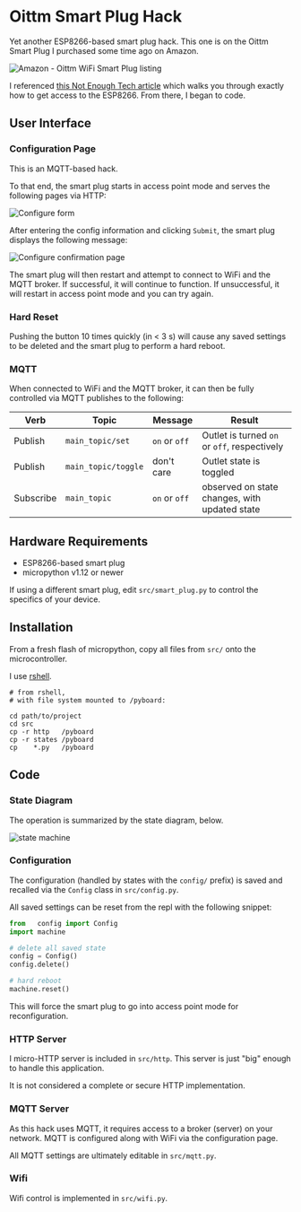 # Oittm Smart Plug Hack

Yet another ESP8266-based smart plug hack. This one is on the Oittm Smart Plug I purchased some time ago on Amazon.

![Amazon - Oittm WiFi Smart Plug listing](doc/amazon-oittm-smart-plug-listing.png)

I referenced [this Not Enough Tech article](https://notenoughtech.com/featured/esp8266-smart-plug/) which walks you through exactly how to get access to the ESP8266. From there, I began to code.

## User Interface

### Configuration Page

This is an MQTT-based hack.

To that end, the smart plug starts in access point mode and serves the following pages via HTTP&#x3A;

![Configure form](doc/screenshots/post-config.png)

After entering the config information and clicking `Submit`, the smart plug displays the following message:

![Configure confirmation page](doc/screenshots/display-config.png)

The smart plug will then restart and attempt to connect to WiFi and the MQTT broker. If successful, it will continue to function. If unsuccessful, it will restart in access point mode and you can try again.

### Hard Reset

Pushing the button 10 times quickly (in &lt; 3 s) will cause any saved settings to be deleted and the smart plug to perform a hard reboot.

### MQTT

When connected to WiFi and the MQTT broker, it can then be fully controlled via MQTT publishes to the following:

| Verb      | Topic               | Message       | Result                                        |
| --------- | ------------------- | ------------- | --------------------------------------------- |
| Publish   | `main_topic/set`    | `on` or `off` | Outlet is turned `on` or `off`, respectively  |
| Publish   | `main_topic/toggle` | don't care    | Outlet state is toggled                       |
| Subscribe | `main_topic`        | `on` or `off` | observed on state changes, with updated state |

## Hardware Requirements

-   ESP8266-based smart plug
-   micropython v1.12 or newer

If using a different smart plug, edit `src/smart_plug.py` to control the specifics of your device.

## Installation

From a fresh flash of micropython, copy all files from `src/` onto the microcontroller.

I use [rshell](https://github.com/dhylands/rshell).

```shell
# from rshell,
# with file system mounted to /pyboard:

cd path/to/project
cd src
cp -r http   /pyboard
cp -r states /pyboard
cp    *.py   /pyboard
```

## Code

### State Diagram

The operation is summarized by the state diagram, below.

![state machine](doc/screenshots/main-state-machine.png)

### Configuration

The configuration (handled by states with the `config/` prefix) is saved and recalled via the `Config` class in `src/config.py`.

All saved settings can be reset from the repl with the following snippet:

```python
from   config import Config
import machine

# delete all saved state
config = Config()
config.delete()

# hard reboot
machine.reset()
```

This will force the smart plug to go into access point mode for reconfiguration.

### HTTP Server

I micro-HTTP server is included in `src/http`. This server is just "big" enough to handle this application.

It is not considered a complete or secure HTTP implementation.

### MQTT Server

As this hack uses MQTT, it requires access to a broker (server) on your network. MQTT is configured along with WiFi via the configuration page.

All MQTT settings are ultimately editable in `src/mqtt.py`.

### Wifi

Wifi control is implemented in `src/wifi.py`.
